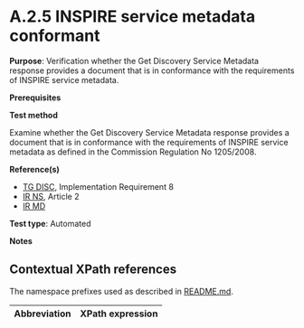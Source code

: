 # A.2.5 INSPIRE service metadata conformant

**Purpose**: Verification whether the Get Discovery Service Metadata response provides a document that is in conformance with the requirements of INSPIRE service metadata.

**Prerequisites**

**Test method**

Examine whether the Get Discovery Service Metadata response provides a document that is in conformance with the requirements of INSPIRE service metadata as defined in the Commission Regulation No 1205/2008.

**Reference(s)**

* [TG DISC](README.md#ref_TG_DISC), Implementation Requirement 8
* [IR NS](README.md#ref_IR_NS), Article 2
* [IR MD](README.md#ref_IR_MD)

**Test type**: Automated

**Notes**

## Contextual XPath references

The namespace prefixes used as described in [README.md](README.md#namespaces).

Abbreviation                                               |  XPath expression
---------------------------------------------------------- | -------------------------------------------------------------------------
